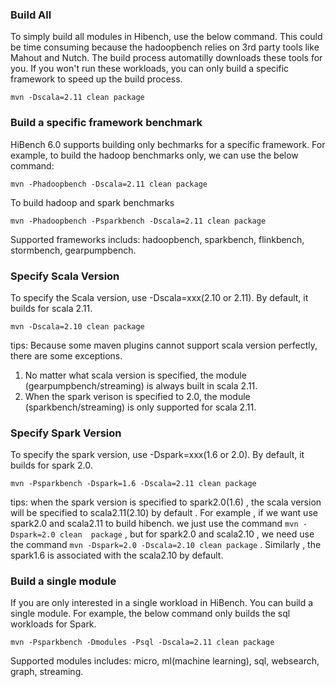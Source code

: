 
### Build All ###
To simply build all modules in Hibench, use the below command. This could be time consuming because the hadoopbench relies on 3rd party tools like Mahout and Nutch. The build process automatilly downloads these tools for you. If you won't run these workloads, you can only build a specific framework to speed up the build process.

    mvn -Dscala=2.11 clean package 
 

### Build a specific framework benchmark ###
HiBench 6.0 supports building only bechmarks for a specific framework. For example, to build the hadoop benchmarks only, we can use the below command:

    mvn -Phadoopbench -Dscala=2.11 clean package 

To build hadoop and spark benchmarks

    mvn -Phadoopbench -Psparkbench -Dscala=2.11 clean package 

Supported frameworks includs: hadoopbench, sparkbench, flinkbench, stormbench, gearpumpbench.

### Specify Scala Version ###
To specify the Scala version, use -Dscala=xxx(2.10 or 2.11). By default, it builds for scala 2.11.

    mvn -Dscala=2.10 clean package
tips:
Because some maven plugins cannot support scala version perfectly, there are some exceptions. 

1. No matter what scala version is specified, the module (gearpumpbench/streaming) is always built in scala 2.11. 
2. When the spark verison is specified to 2.0, the module (sparkbench/streaming) is only supported for scala 2.11.

      

### Specify Spark Version ###
To specify the spark version, use -Dspark=xxx(1.6 or 2.0). By default, it builds for spark 2.0.   

    mvn -Psparkbench -Dspark=1.6 -Dscala=2.11 clean package 
tips:
when the spark version is specified to spark2.0(1.6) , the scala version will be specified to scala2.11(2.10) by
default . For example , if we want use spark2.0 and scala2.11 to build hibench. we just use the command `mvn -Dspark=2.0 clean 
package` , but for spark2.0 and scala2.10 , we need use the command `mvn -Dspark=2.0 -Dscala=2.10 clean package` . 
Similarly , the spark1.6 is associated with the scala2.10 by default.

### Build a single module ###
If you are only interested in a single workload in HiBench. You can build a single module. For example, the below command only builds the sql workloads for Spark.

    mvn -Psparkbench -Dmodules -Psql -Dscala=2.11 clean package 

Supported modules includes: micro, ml(machine learning), sql, websearch, graph, streaming.
